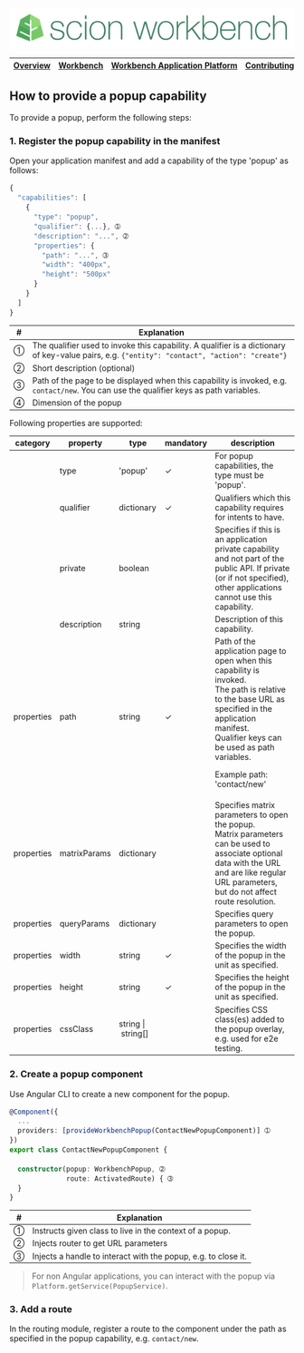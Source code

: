 ![SCION Workbench](/resources/site/logo/scion-workbench-banner.png)

[Overview][menu-overview] | [Workbench][menu-workbench] | [Workbench&nbsp;Application&nbsp;Platform][menu-workbench-application-platform] | [Contributing][menu-contributing] | [Changelog][menu-changelog] | [Sponsoring][menu-sponsoring] | [Links][menu-links]
|---|---|---|---|---|---|---|

## How to provide a popup capability
To provide a popup, perform the following steps:

### 1. Register the popup capability in the manifest
Open your application manifest and add a capability of the type 'popup' as follows:

```javascript
{
  "capabilities": [
    {
      "type": "popup",
      "qualifier": {...}, ➀
      "description": "...", ➁
      "properties": {
        "path": "...", ➂
        "width": "400px",
        "height": "500px"
      }
    }
  ]
}
```
|#|Explanation|
|-|-|
|➀|The qualifier used to invoke this capability. A qualifier is a dictionary of key-value pairs, e.g. `{"entity": "contact", "action": "create"}`|
|➁|Short description (optional)|
|➂|Path of the page to be displayed when this capability is invoked, e.g. `contact/new`. You can use the qualifier keys as path variables. |
|➃|Dimension of the popup|

Following properties are supported:

|category|property|type|mandatory|description|
|-|-|-|-|-|
||type|'popup'|✓|For popup capabilities, the type must be 'popup'.|
||qualifier|dictionary|✓|Qualifiers which this capability requires for intents to have.|
||private|boolean||Specifies if this is an application private capability and not part of the public API. If private (or if not specified), other applications cannot use this capability.|
||description|string||Description of this capability.|
|properties|path|string|✓|Path of the application page to open when this capability is invoked.<br>The path is relative to the base URL as specified in the application manifest.<br>Qualifier keys can be used as path variables.<p>Example path: 'contact/new'|
|properties|matrixParams|dictionary||Specifies matrix parameters to open the popup.<br>Matrix parameters can be used to associate optional data with the URL and are like regular URL parameters, but do not affect route resolution.|
|properties|queryParams|dictionary||Specifies query parameters to open the popup.|
|properties|width|string|✓|Specifies the width of the popup in the unit as specified.|
|properties|height|string|✓|Specifies the height of the popup in the unit as specified.|
|properties|cssClass|string&nbsp;\|&nbsp;string[]||Specifies CSS class(es) added to the popup overlay, e.g. used for e2e testing.|

### 2. Create a popup component
Use Angular CLI to create a new component for the popup.

```typescript
@Component({
  ...
  providers: [provideWorkbenchPopup(ContactNewPopupComponent)] ➀
})
export class ContactNewPopupComponent {

  constructor(popup: WorkbenchPopup, ➁
              route: ActivatedRoute) { ➂
  }
}
```
|#|Explanation|
|-|-|
|➀|Instructs given class to live in the context of a popup.|
|➁|Injects router to get URL parameters|
|➂|Injects a handle to interact with the popup, e.g. to close it.|

> For non Angular applications, you can interact with the popup via `Platform.getService(PopupService)`.

### 3. Add a route
In the routing module, register a route to the component under the path as specified in the popup capability, e.g. `contact/new`.


[menu-overview]: /README.md
[menu-workbench]: /resources/site/workbench.md
[menu-workbench-application-platform]: /resources/site/workbench-application-platform.md
[menu-contributing]: /CONTRIBUTING.md
[menu-changelog]: /resources/site/changelog.md
[menu-sponsoring]: /resources/site/sponsors.md
[menu-links]: /resources/site/links.md